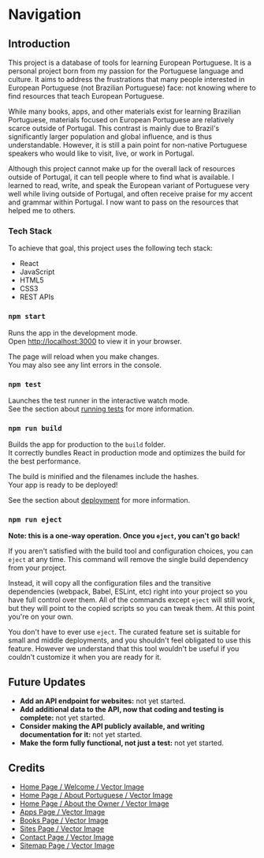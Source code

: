 # Navigation


## Introduction

This project is a database of tools for learning European Portuguese. It is a personal project born 
from my passion for the Portuguese language and culture. It aims to address the frustrations that many 
people interested in European Portuguese (not Brazilian Portuguese) face: not knowing where to find 
resources that teach European Portuguese. 

While many books, apps, and other materials exist for learning 
Brazilian Portuguese, materials focused on European Portuguese are relatively scarce outside of Portugal. 
This contrast is mainly due to Brazil's significantly larger population and global influence, and is thus 
understandable. However, it is still a pain point for non-native Portuguese speakers who would like to 
visit, live, or work in Portugal.

Although this project cannot make up for the overall lack of resources outside of Portugal, it 
can tell people where to find what is available. I learned to read, write, and speak the 
European variant of Portuguese very well while living outside of Portugal, and often receive 
praise for my accent and grammar within Portugal. I now want to pass on the resources that helped me 
to others.

### Tech Stack

To achieve that goal, this project uses the following tech stack:
* React
* JavaScript
* HTML5
* CSS3
* REST APIs

### `npm start`

Runs the app in the development mode.\
Open [http://localhost:3000](http://localhost:3000) to view it in your browser.

The page will reload when you make changes.\
You may also see any lint errors in the console.

### `npm test`

Launches the test runner in the interactive watch mode.\
See the section about [running tests](https://facebook.github.io/create-react-app/docs/running-tests) for more information.

### `npm run build`

Builds the app for production to the `build` folder.\
It correctly bundles React in production mode and optimizes the build for the best performance.

The build is minified and the filenames include the hashes.\
Your app is ready to be deployed!

See the section about [deployment](https://facebook.github.io/create-react-app/docs/deployment) for more information.

### `npm run eject`

**Note: this is a one-way operation. Once you `eject`, you can't go back!**

If you aren't satisfied with the build tool and configuration choices, you can `eject` at any time. This command will remove the single build dependency from your project.

Instead, it will copy all the configuration files and the transitive dependencies (webpack, Babel, ESLint, etc) right into your project so you have full control over them. All of the commands except `eject` will still work, but they will point to the copied scripts so you can tweak them. At this point you're on your own.

You don't have to ever use `eject`. The curated feature set is suitable for small and middle deployments, and you shouldn't feel obligated to use this feature. However we understand that this tool wouldn't be useful if you couldn't customize it when you are ready for it.

## Future Updates

* **Add an API endpoint for websites:** not yet started.
* **Add additional data to the API, now that coding and testing is complete:** not yet started.
* **Consider making the API publicly available, and writing documentation for it:** not yet started.
* **Make the form fully functional, not just a test:** not yet started.

## Credits

* [Home Page / Welcome / Vector Image](https://www.vecteezy.com/vector-art/154071-portugal-map-layout-free-vector)
* [Home Page / About Portuguese / Vector Image](https://www.freepik.com/free-vector/learning-portuguese-concept-illustration_42111444.htm#page=10&query=portuguese&position=18&from_view=search&track=sph)
* [Home Page / About the Owner / Vector Image](https://www.vecteezy.com/vector-art/6180686-flight-and-travel-from-usa-to-portugal-by-passenger-airplane-travel-concept)
* [Apps Page / Vector Image](https://www.vecteezy.com/vector-art/1925914-online-library-concept)
* [Books Page / Vector Image](https://www.vecteezy.com/vector-art/1991521-reading-book-concept-man-reading-book-on-stack-of-books-online-books-library-exam-preparation-home-schooling-distance-education-can-be-used-for-landing-pages-web-banners-templates-backgrounds)
* [Sites Page / Vector Image](https://www.vecteezy.com/vector-art/1925918-e-learning-concept)
* [Contact Page / Vector Image](https://www.vecteezy.com/vector-art/1991569-teamwork-business-solution-with-characters-collect-light-bulb-puzzle-pieces-teamwork-problem-solving-share-ideas-creative-idea-graphic-design-for-landing-page-web-mobile-apps-banner-template)
* [Sitemap Page / Vector Image](https://www.vecteezy.com/vector-art/1991566-global-online-education-concept-e-learning-tools-distance-education-internet-learning-can-be-used-for-landing-pages-web-user-interface-banners-templates-backgrounds-flayer)